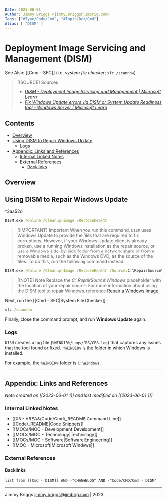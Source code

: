 ```yaml
---
Date: 2023-06-01
Author: Jimmy Briggs <jimmy.briggs@jimbrig.com>
Tags: ["#Type/Code/Cmd", "#Topic/Dev/Cmd"]
Alias: [ "DISM" ]
---
```


# Deployment Image Servicing and Management (DISM)

See Also: [[Cmd - SFC]] (i.e. *system file checker*; `sfc /scannow`)

> [!SOURCE] Sources
> - *[DISM - Deployment Image Servicing and Management | Microsoft Learn](https://learn.microsoft.com/en-us/windows-hardware/manufacture/desktop/dism---deployment-image-servicing-and-management-technical-reference-for-windows?view=windows-11)*
> - *[Fix Windows Update errors via DISM or System Update Readiness tool - Windows Server | Microsoft Learn](https://learn.microsoft.com/en-us/troubleshoot/windows-server/deployment/fix-windows-update-errors)*

## Contents

- [Overview](#overview)
- [Using DISM to Repair Windows Update](#using-dism-to-repair-windows-update)
	- [Logs](#logs)
- [Appendix: Links and References](#appendix-links-and-references)
	- [Internal Linked Notes](#internal-linked-notes)
	- [External References](#external-references)
		- [Backlinks](#backlinks)


## Overview

## Using DISM to Repair Windows Update 

^3aa52d

```cmd
DISM.exe /Online /Cleanup-image /Restorehealth
```

> [!IMPORTANT] Important
> When you run this command, `DISM` uses Windows Update to provide the files that are required to fix corruptions. However, if your Windows Update client is already broken, use a running Windows installation as the repair source, or use a Windows side-by-side folder from a network share or from a removable media, such as the Windows DVD, as the source of the files. To do this, run the following command instead:

```cmd
DISM.exe /Online /Cleanup-Image /RestoreHealth /Source:C:\RepairSource\Windows /LimitAccess
```

> [!NOTE] Note
> Replace the _C:\RepairSource\Windows_ placeholder with the location of your repair source. For more information about using the DISM tool to repair Windows, reference [Repair a Windows Image](https://learn.microsoft.com/en-us/previous-versions/windows/it-pro/windows-8.1-and-8/hh824869(v=win.10)).

Next, run the [[Cmd - SFC|System File Checker]]:

```cmd
sfc /scannow
```

Finally, close the command prompt, and run **Windows Update** again.

### Logs

`DISM` creates a log file (`%WINDIR%/Logs/CBS/CBS.log`) that captures any issues that the tool found or fixed.  `%WINDIR%` is the folder in which Windows is installed. 

For example, the `%WINDIR%` folder is `C:\Windows`.

***

## Appendix: Links and References

*Note created on [[2023-06-01 1]] and last modified on [[2023-06-01 1]].*

### Internal Linked Notes

- [[03 - AREAS/Code/Cmd/_README|Command Line]]
- [[Code/_README|Code Snippets]]
- [[MOCs/MOC - Development|Development]]
- [[MOCs/MOC - Technology|Technology]]
- [[MOCs/MOC - Software|Software Engineering]]
- [[MOC - Microsoft|Microsoft Windows]]


### External References



#### Backlinks

```dataview
list from [[Cmd - DISM]] AND -"CHANGELOG" AND -"Code/CMD/Cmd - DISM"
```


***

Jimmy Briggs <jimmy.briggs@jimbrig.com> | 2023

